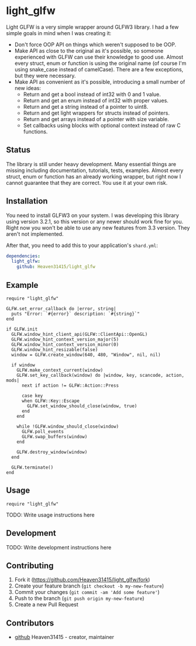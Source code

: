 # light_glfw

Light GLFW is a very simple wrapper around GLFW3 library. I had a few simple goals in mind when I was creating it:
* Don't force OOP API on things which weren't supposed to be OOP.
* Make API as close to the original as it's possible, so someone experienced with GLFW can use their knowledge to good use.
Almost every struct, enum or function is using the original name (of course I'm using snake_case instead of camelCase). There are a few exceptions, but they were necessary.
* Make API as convenient as it's possible, introducing a small number of new ideas:
  - Return and get a bool instead of int32 with 0 and 1 value.
  - Return and get an enum instead of int32 with proper values.
  - Return and get a string instead of a pointer to uint8.
  - Return and get light wrappers for structs instead of pointers.
  - Return and get arrays instead of a pointer with size variable.
  - Set callbacks using blocks with optional context instead of raw C functions.

## Status

The library is still under heavy development. Many essential things are missing including documentation, tutorials, tests, examples. Almost every struct, enum or function has an already working wrapper, but right now I cannot guarantee that they are correct. You use it at your own risk.

## Installation

You need to install GLFW3 on your system. I was developing this library using version 3.2.1, so this version or any newer should work fine for you. Right now you won't be able to use any new features from 3.3 version. They aren't not implemented.

After that, you need to add this to your application's `shard.yml`:

```yaml
dependencies:
  light_glfw:
    github: Heaven31415/light_glfw
```

## Example
```crystal
require "light_glfw"

GLFW.set_error_callback do |error, string|
  puts "Error: `#{error}` description: `#{string}`"
end

if GLFW.init
  GLFW.window_hint_client_api(GLFW::ClientApi::OpenGL)
  GLFW.window_hint_context_version_major(5)
  GLFW.window_hint_context_version_minor(0)
  GLFW.window_hint_resizable(false)
  window = GLFW.create_window(640, 480, "Window", nil, nil)

  if window
    GLFW.make_context_current(window)
    GLFW.set_key_callback(window) do |window, key, scancode, action, mods|
      next if action != GLFW::Action::Press

      case key
      when GLFW::Key::Escape
        GLFW.set_window_should_close(window, true)
      end
    end

    while !GLFW.window_should_close(window)
      GLFW.poll_events
      GLFW.swap_buffers(window)
    end
  
    GLFW.destroy_window(window)
  end

  GLFW.terminate()
end
```

## Usage

```crystal
require "light_glfw"
```

TODO: Write usage instructions here

## Development

TODO: Write development instructions here

## Contributing

1. Fork it (<https://github.com/Heaven31415/light_glfw/fork>)
2. Create your feature branch (`git checkout -b my-new-feature`)
3. Commit your changes (`git commit -am 'Add some feature'`)
4. Push to the branch (`git push origin my-new-feature`)
5. Create a new Pull Request

## Contributors

- [github](https://github.com/Heaven31415) Heaven31415 - creator, maintainer
